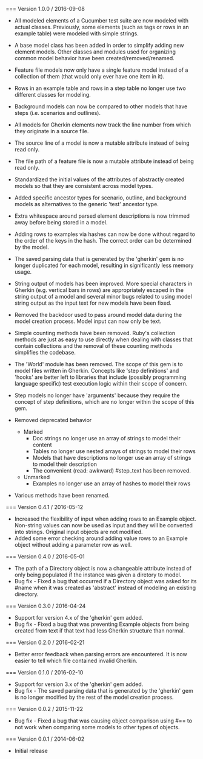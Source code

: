 === Version 1.0.0 / 2016-09-08

* All modeled elements of a Cucumber test suite are now modeled with actual classes. Previously, some elements (such as
  tags or rows in an example table) were modeled with simple strings.

* A base model class has been added in order to simplify adding new element models. Other classes and modules used for
  organizing common model behavior have been created/removed/renamed.

* Feature file models now only have a single feature model instead of a collection of them (that would only ever have
  one item in it).

* Rows in an example table and rows in a step table no longer use two different classes for modeling.

* Background models can now be compared to other models that have steps (i.e. scenarios and outlines).

* All models for Gherkin elements now track the line number from which they originate in a source file.

* The source line of a model is now a mutable attribute instead of being read only.

* The file path of a feature file is now a mutable attribute instead of being read only.

* Standardized the initial values of the attributes of abstractly created models so that they are consistent across
  model types.

* Added specific ancestor types for scenario, outline, and background models as alternatives to the generic 'test'
  ancestor type.

* Extra whitespace around parsed element descriptions is now trimmed away before being stored in a model.

* Adding rows to examples via hashes can now be done without regard to the order of the keys in the hash. The correct
  order can be determined by the model.

* The saved parsing data that is generated by the 'gherkin' gem is no longer duplicated for each model, resulting in
  significantly less memory usage.

* String output of models has been improved. More special characters in Gherkin (e.g. vertical bars in rows) are
  appropriately escaped in the string output of a model and several minor bugs related to using model string output as
  the input text for new models have been fixed.

* Removed the backdoor used to pass around model data during the model creation process. Model input can now only be
  text.

* Simple counting methods have been removed. Ruby's collection methods are just as easy to use directly when dealing
  with classes that contain collections and the removal of these counting methods simplifies the codebase.

* The 'World' module has been removed. The scope of this gem is to model files written in Gherkin. Concepts like
  'step definitions' and 'hooks' are better left to libraries that include (possibly programming language specific)
  test execution logic within their scope of concern.

* Step models no longer have 'arguments' because they require the concept of step definitions, which are no longer
  within the scope of this gem.

* Removed deprecated behavior
   - Marked
       - Doc strings no longer use an array of strings to model their content
       - Tables no longer use nested arrays of strings to model their rows
       - Models that have descriptions no longer use an array of strings to model their description
       - The convenient (read: awkward) #step_text has been removed.
   - Unmarked
       - Examples no longer use an array of hashes to model their rows

* Various methods have been renamed.


=== Version 0.4.1 / 2016-05-12

* Increased the flexibility of input when adding rows to an Example object. Non-string values can now be used as input
  and they will be converted into strings. Original input objects are not modified.
* Added some error checking around adding value rows to an Example object without adding a parameter row as well.


=== Version 0.4.0 / 2016-05-01

* The path of a Directory object is now a changeable attribute instead of only being populated if the instance was
  given a diretory to model.
* Bug fix - Fixed a bug that occurred if a Directory object was asked for its #name when it was created as 'abstract'
            instead of modeling an existing directory.


=== Version 0.3.0 / 2016-04-24

* Support for version 4.x of the 'gherkin' gem added.
* Bug fix - Fixed a bug that was preventing Example objects from being created from text if that text had less Gherkin
            structure than normal.


=== Version 0.2.0 / 2016-02-21

* Better error feedback when parsing errors are encountered. It is now easier to tell which file contained invalid
  Gherkin.


=== Version 0.1.0 / 2016-02-10

* Support for version 3.x of the 'gherkin' gem added.
* Bug fix - The saved parsing data that is generated by the 'gherkin' gem is no longer modified by the rest of the
            model creation process.


=== Version 0.0.2 / 2015-11-22

* Bug fix - Fixed a bug that was causing object comparison using #== to not work when comparing some models to other
            types of objects.


=== Version 0.0.1 / 2014-06-02

* Initial release
